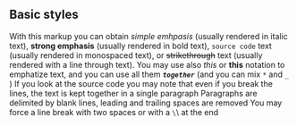 Basic styles
------------
With this markup you can obtain *simple emhpasis* (usually rendered in italic text), **strong emphasis** (usually rendered in bold text), `source code` text
(usually rendered in monospaced text), or ~~strikethrough~~ text (usually rendered with a line through text).
You may use also _this_ or __this__ notation to emphatize text, and you can use all them _**`together`**_ (and you can mix `*` and `_` )
If you look at the source code you may note that even if you break the lines, the text is kept together in a single paragraph
Paragraphs are delimited by blank lines, leading and trailing spaces are removed You may force a line break with two spaces or with a `\`\ at the end
